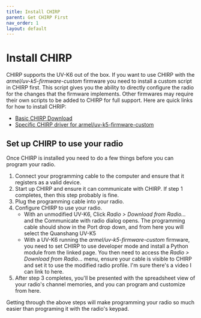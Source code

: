 ```yaml
---
title: Install CHIRP
parent: Get CHIRP First
nav_order: 1
layout: default
---
```


# Install CHIRP

CHIRP supports the UV-K6 out of the box. If you want to use CHIRP with the *armel/uv-k5-firmware-custom* firmware you need to install a custom script in CHIRP first. This script gives you the ability to directly configure the radio for the changes that the firmware implements. Other firmwares may require their own scripts to be added to CHIRP for full support. Here are quick links for how to install CHRIP:

* [Basic CHIRP Download](https://chirpmyradio.com/projects/chirp/wiki/Download)
* [Specific CHIRP driver for armel/uv-k5-firmware-custom](https://github.com/armel/uv-k5-chirp-driver)

## Set up CHIRP to use your radio

Once CHIRP is installed you need to do a few things before you can program your radio.

1) Connect your programming cable to the computer and ensure that it registers as a valid device.
2) Start up CHIRP and ensure it can communicate with CHIRP. If step 1 completes, then this step probably is fine.
3) Plug the programming cable into your radio.
4) Configure CHIRP to use your radio.
   - With an unmodified UV-K6, Click *Radio > Download from Radio...* and the Communicate with radio dialog opens. The programming cable should show in the Port drop down, and from here you will select the Quanshang UV-K5
   - With a UV-K6 running the *armel/uv-k5-firmware-custom* firmware, you need to set CHIRP to use developer mode and install a Python module from the linked page. You then need to access the *Radio > Download from Radio...* menu, ensure your cable is visible to CHIRP and set it to use the modified radio profile. I'm sure there's a video I can link to here.
5) After step 3 completes, you'll be presented with the spreadsheet view of your radio's channel memories, and you can program and customize from here.

Getting through the above steps will make programming your radio so much easier than programing it with the radio's keypad. 
